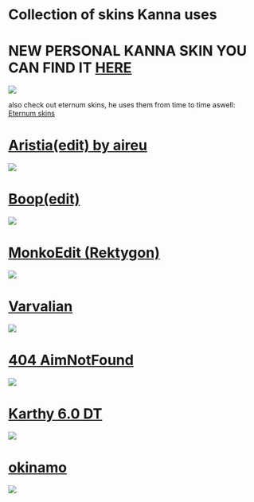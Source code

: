 # Collection of skins Kanna uses


# NEW PERSONAL KANNA SKIN YOU CAN FIND IT [HERE](https://www.reddit.com/r/OsuSkins/comments/myd2gc/neferpitou_includes_lite_and_nonweeb_versions/)
![](https://i.imgur.com/6WDZ6zm.jpg)

also check out eternum skins, he uses them from time to time aswell: [Eternum skins](https://gist.github.com/Redo7/e54fcf189c1c1aa2c8c7ee5341711312)

# [Aristia(edit) by aireu](https://iwa.s-ul.eu/pcJjl0jc) 
![](https://osu.ppy.sh/ss/16368353/3702)

# [Boop(edit)](https://cdn.discordapp.com/attachments/739914857381626040/821103723266703360/test.osk)
![](https://osu.ppy.sh/ss/16368444/4734)

# [MonkoEdit (Rektygon)](https://skins.osuck.net/index.php?newsid=2011)
![](https://osu.ppy.sh/ss/16368451/3ce7)

# [Varvalian](https://docs.google.com/spreadsheets/d/1fU2nXqjcPYrF-kY_SqaQIbuUqeWqkSnhRfpRJdaPhEM/edit#gid=0)
![](https://osu.ppy.sh/ss/16368461/a2f1)

# [404 AimNotFound](https://mega.nz/folder/dIc0waiQ#miYqUARVD2o7RobI9VXJKg)
![](https://cdn.discordapp.com/attachments/619877453292240929/823598076655566888/screenshot271.jpg)

# [Karthy 6.0 DT](https://mega.nz/#!NMsgTa7Z!Y9BMVOeTmr6pEHLxVnvcrafM3snENw0mcZDC5dY_2-4)
![](https://osu.ppy.sh/ss/16368478/7e2a)

# [okinamo](https://mega.nz/#!hvp1DSyI!BsXz4MNVvbw9hN9hfKMAAct1N2fbl7dvkGVJ2y9NU6w)
![](https://osu.ppy.sh/ss/16368501/20b8)
